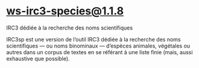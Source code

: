 # ws-irc3-species@1.1.8

IRC3 dédiée à la recherche des noms scientifiques

IRC3sp est une version de l’outil IRC3 dédiée à la recherche des noms scientifiques — ou noms binominaux — d’espèces animales, végétales ou autres dans un corpus de textes en se référant à une liste finie (mais, aussi exhaustive que possible).
